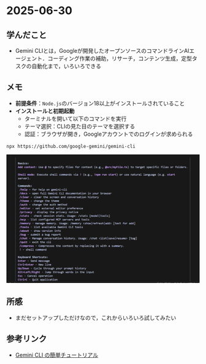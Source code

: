 # 2025-06-30

## 学んだこと
- Gemini CLIとは，Googleが開発したオープンソースのコマンドラインAIエージェント．コーディング作業の補助，リサーチ，コンテンツ生成，定型タスクの自動化まで，いろいろできる

## メモ
- **前提条件**：`Node.js`のバージョン18以上がインストールされていること
- **インストールと初期起動**
    - ターミナルを開いて以下のコマンドを実行
    - テーマ選択：CLIの見た目のテーマを選択する
    - 認証：ブラウザが開き，Googleアカウントでのログインが求められる
```
npx https://github.com/google-gemini/gemini-cli
```
![/helpコマンド出力](/images/geminicli_help.png)

## 所感
- まだセットアップしただけなので，これからいろいろ試してみたい

## 参考リンク
- [Gemini CLI の簡単チュートリアル](https://zenn.dev/schroneko/articles/gemini-cli-tutorial)
